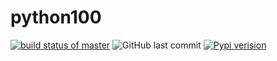 # python100
[![build status of master](https://travis-ci.org/kxue4/python100.svg?branch=master)](https://travis-ci.org/kxue4/python100) 
![GitHub last commit](https://img.shields.io/github/last-commit/kxue4/python100.svg)
[![Pypi verision](https://img.shields.io/pypi/v/kaiwen.svg)](https://pypi.python.org/pypi/kaiwen)
